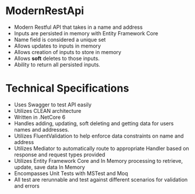 # ModernRestApi
*  Modern Restful API that takes in a name and address
*  Inputs are persisted in memory with Entity Framework Core
*  Name field is considered a unique set
*  Allows updates to inputs in memory
*  Allows creation of inputs to store in memory
*  Allows __soft__ deletes to those inputs.
*  Ability to return all persisted inputs.

# Technical Specifications
*  Uses Swagger to test API easily
*  Utilizes CLEAN architecture
*  Written in .NetCore 6
*  Handles adding, updating, soft deleting and getting data for users names and addresses.
*  Utilizes FluentValidation to help enforce data constraints on name and address
*  Utilizes Mediator to automatically route to appropriate Handler based on response and request types provided
*  Utilizes Entity Framework Core and In Memory processing to retrieve, update, save data In Memory
*  Encompasses Unit Tests with MSTest and Moq
*  All test are rerunnable and test against different scenarios for validation and errors
